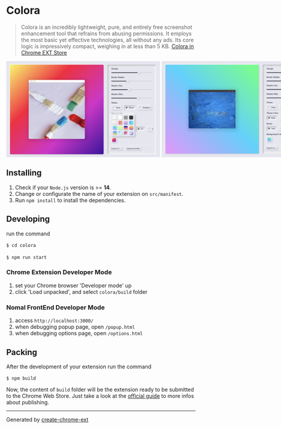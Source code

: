 # Colora

> Colora is an incredibly lightweight, pure, and entirely free screenshot enhancement tool that refrains from abusing permissions. It employs the most basic yet effective technologies, all without any ads. Its core logic is impressively compact, weighing in at less than 5 KB. [Colora in Chrome EXT Store](https://chromewebstore.google.com/detail/colora-screenshot-and-edi/lajfgofeklkfhemnhomepdojkkljljkp?hl=zh-CN)

<div style="display: flex;"><img src="./colora-google-source/04.jpg" alt="example image" style="zoom:40%;margin-right:10px;" /><img src="./colora-google-source/03.jpg" alt="example image" style="zoom:40%;" /></div>



## Installing

1. Check if your `Node.js` version is >= **14**.
2. Change or configurate the name of your extension on `src/manifest`.
3. Run `npm install` to install the dependencies.

## Developing

run the command

```shell
$ cd colora

$ npm run start
```

### Chrome Extension Developer Mode

1. set your Chrome browser 'Developer mode' up
2. click 'Load unpacked', and select `colora/build` folder

### Nomal FrontEnd Developer Mode

1. access `http://localhost:3000/`
2. when debugging popup page, open `/popup.html`
3. when debugging options page, open `/options.html`

## Packing

After the development of your extension run the command

```shell
$ npm build
```

Now, the content of `build` folder will be the extension ready to be submitted to the Chrome Web Store. Just take a look at the [official guide](https://developer.chrome.com/webstore/publish) to more infos about publishing.

---

Generated by [create-chrome-ext](https://github.com/guocaoyi/create-chrome-ext)
